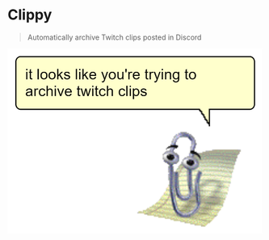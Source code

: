 # Clippy
> Automatically archive Twitch clips posted in Discord

![it looks like you're trying to archive twitch clips](./assets/readme.png)
